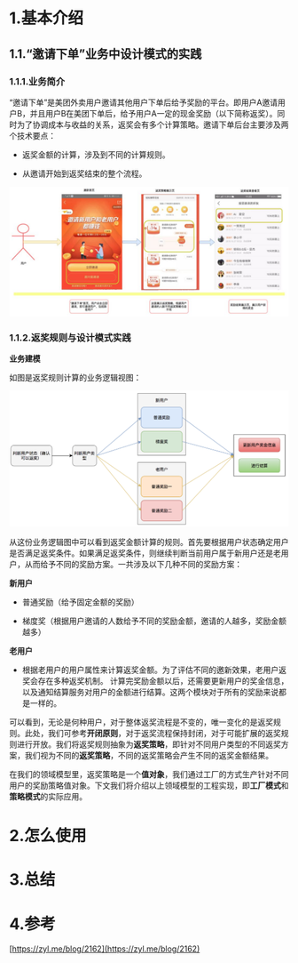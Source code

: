 # 1.基本介绍

## 1.1.**“邀请下单”业务中设计模式的实践**

### 1.1.1.**业务简介**

“邀请下单”是美团外卖用户邀请其他用户下单后给予奖励的平台。即用户A邀请用户B，并且用户B在美团下单后，给予用户A一定的现金奖励（以下简称返奖）。同时为了协调成本与收益的关系，返奖会有多个计算策略。邀请下单后台主要涉及两个技术要点：

* 返奖金额的计算，涉及到不同的计算规则。

* 从邀请开始到返奖结束的整个流程。

![img](/static/image/1.jpg)

### 1.1.2.返奖规则与设计模式实践

**业务建模**

如图是返奖规则计算的业务逻辑视图：

![img](/static/image/2.png)

从这份业务逻辑图中可以看到返奖金额计算的规则。首先要根据用户状态确定用户是否满足返奖条件。如果满足返奖条件，则继续判断当前用户属于新用户还是老用户，从而给予不同的奖励方案。一共涉及以下几种不同的奖励方案：

**新用户**

* 普通奖励（给予固定金额的奖励）

* 梯度奖（根据用户邀请的人数给予不同的奖励金额，邀请的人越多，奖励金额越多）

**老用户**

* 根据老用户的用户属性来计算返奖金额。为了评估不同的邀新效果，老用户返奖会存在多种返奖机制。
计算完奖励金额以后，还需要更新用户的奖金信息，以及通知结算服务对用户的金额进行结算。这两个模块对于所有的奖励来说都是一样的。

可以看到，无论是何种用户，对于整体返奖流程是不变的，唯一变化的是返奖规则。此处，我们可参考**开闭原则**，对于返奖流程保持封闭，对于可能扩展的返奖规则进行开放。我们将返奖规则抽象为**返奖策略**，即针对不同用户类型的不同返奖方案，我们视为不同的**返奖策略**，不同的返奖策略会产生不同的返奖金额结果。

在我们的领域模型里，返奖策略是一个**值对象**，我们通过工厂的方式生产针对不同用户的奖励策略值对象。下文我们将介绍以上领域模型的工程实现，即**工厂模式**和**策略模式**的实际应用。

# 2.怎么使用

# 3.总结

# 4.参考

[https://zyl.me/blog/2162](https://zyl.me/blog/2162)

